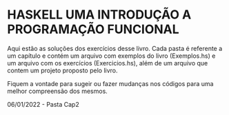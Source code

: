 # HASKELL UMA INTRODUÇÃO A PROGRAMAÇÃO FUNCIONAL

Aqui estão as soluções dos exercícios desse livro. Cada pasta é referente a um capítulo e contém um arquivo com exemplos do livro (Exemplos.hs) e um arquivo com os
exercícios (Exercicios.hs), além de um arquivo que contem um projeto proposto pelo livro.

Fiquem a vontade para sugeir ou fazer mudanças nos códigos para uma melhor compreensão dos mesmos.

06/01/2022 - Pasta Cap2
